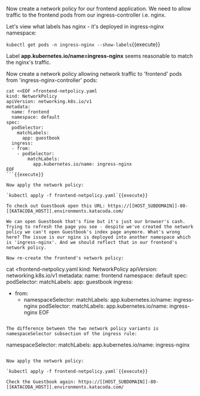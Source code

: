 Now create a network policy for our frontend application.
We need to allow traffic to the frontend pods from our ingress-controller i.e. nginx.

Let's view what labels has nginx - it's deployed in ingress-nginx namespace:

`kubectl get pods -n ingress-nginx --show-labels`{{execute}}

Label **app.kubernetes.io/name=ingress-nginx** seems reasonable to match the
nginx's traffic.

Now create a network policy allowing network traffic to 'frontend' pods from 'ingress-nginx-controller' pods:

```
cat <<EOF >frontend-netpolicy.yaml
kind: NetworkPolicy
apiVersion: networking.k8s.io/v1
metadata:
  name: frontend
  namespace: default
spec:
  podSelector:
    matchLabels:
      app: guestbook
  ingress:
  - from:
    - podSelector:
        matchLabels:
          app.kubernetes.io/name: ingress-nginx
EOF
```{{execute}}

Now apply the network policy:

`kubectl apply -f frontend-netpolicy.yaml`{{execute}}

To check out Guestbook open this URL: https://[[HOST_SUBDOMAIN]]-80-[[KATACODA_HOST]].environments.katacoda.com/

We can open Guestbook that's fine but it's just our browser's cash. Trying to refresh the page you see - despite we've created the network policy we can't open Guestbook's index page anymore. What's wrong here? The issue is our nginx is deployed into another namespace which is 'ingress-nginx'. And we should reflect that in our frontend's network policy.

Now re-create the frontend's network policy:

```
cat <<EOF >frontend-netpolicy.yaml
kind: NetworkPolicy
apiVersion: networking.k8s.io/v1
metadata:
  name: frontend
  namespace: default
spec:
  podSelector:
    matchLabels:
      app: guestbook
  ingress:
  - from:
    - namespaceSelector:
        matchLabels:
          app.kubernetes.io/name: ingress-nginx
      podSelector:
        matchLabels:
          app.kubernetes.io/name: ingress-nginx
EOF
```{{execute}}

The difference between the two network policy variants is namespaceSelector subsection of the ingress rule:

```
namespaceSelector:
  matchLabels:
    app.kubernetes.io/name: ingress-nginx
```

Now apply the network policy:

`kubectl apply -f frontend-netpolicy.yaml`{{execute}}

Check the Guestbook again: https://[[HOST_SUBDOMAIN]]-80-[[KATACODA_HOST]].environments.katacoda.com/


